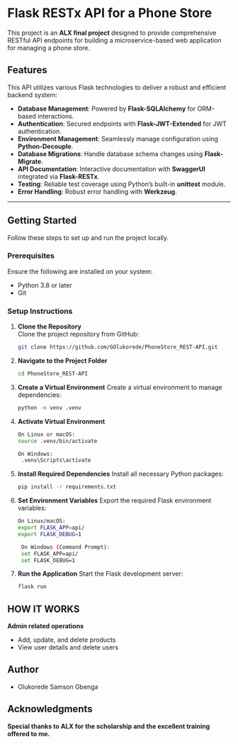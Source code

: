 # Flask RESTx API for a Phone Store

This project is an **ALX final project** designed to provide comprehensive RESTful API endpoints for building a microservice-based web application for managing a phone store.

## Features

This API utilizes various Flask technologies to deliver a robust and efficient backend system:

- **Database Management**: Powered by **Flask-SQLAlchemy** for ORM-based interactions.
- **Authentication**: Secured endpoints with **Flask-JWT-Extended** for JWT authentication.
- **Environment Management**: Seamlessly manage configuration using **Python-Decouple**.
- **Database Migrations**: Handle database schema changes using **Flask-Migrate**.
- **API Documentation**: Interactive documentation with **SwaggerUI** integrated via **Flask-RESTx**.
- **Testing**: Reliable test coverage using Python’s built-in **unittest** module.
- **Error Handling**: Robust error handling with **Werkzeug**.

---

## Getting Started

Follow these steps to set up and run the project locally.

### Prerequisites

Ensure the following are installed on your system:

- Python 3.8 or later
- Git

### Setup Instructions

1. **Clone the Repository**  
   Clone the project repository from GitHub:  
   ```bash
   git clone https://github.com/GOlukorede/PhoneStore_REST-API.git

2. **Navigate to the Project Folder**
    ```bash
   cd PhoneStore_REST-API

3. **Create a Virtual Environment**
   Create a virtual environment to manage dependencies:
   ```bash
   python -m venv .venv

4. **Activate Virtual Environment**
   ```bash
   On Linux or macOS:
   source .venv/bin/activate

   On Windows:
    .venv\Scripts\activate

5. **Install Required Dependencies**
   Install all necessary Python packages:
   ```bash
   pip install -r requirements.txt

6. **Set Environment Variables**
   Export the required Flask environment variables:
   ```bash
   On Linux/macOS:
   export FLASK_APP=api/
   export FLASK_DEBUG=1

    On Windows (Command Prompt):
    set FLASK_APP=api/
    set FLASK_DEBUG=1

7.  **Run the Application**
     Start the Flask development server:
     ```bash
     flask run

## **HOW IT WORKS**
**Admin related operations**
- Add, update, and delete products
- View user details and delete users

## **Author**
- Olukorede Samson Gbenga

## **Acknowledgments**
**Special thanks to ALX for the scholarship and the excellent training offered to me.**


